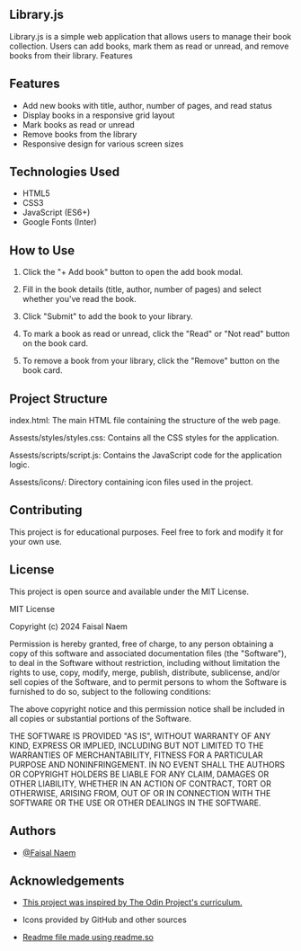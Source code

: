 
## Library.js

Library.js is a simple web application that allows users to manage their book collection. Users can add books, mark them as read or unread, and remove books from their library.
Features


## Features

- Add new books with title, author, number of pages, and read status
- Display books in a responsive grid layout
- Mark books as read or unread
- Remove books from the library
- Responsive design for various screen sizes


## Technologies Used

- HTML5
- CSS3
- JavaScript (ES6+)
- Google Fonts (Inter)


## How to Use

1. Click the "+ Add book" button to open the add book modal.
2. Fill in the book details (title, author, number of pages) and select whether you've read the book.

3. Click "Submit" to add the book to your library.

4. To mark a book as read or unread, click the "Read" or "Not read" button on the book card.

4. To remove a book from your library, click the "Remove" button on the book card.


## Project Structure

index.html: The main HTML file containing the structure of the web page.

Assests/styles/styles.css: Contains all the CSS styles for the application.

Assests/scripts/script.js: Contains the JavaScript code for the application logic.

Assests/icons/: Directory containing icon files used in the project.
## Contributing

This project is for educational purposes. Feel free to fork and modify it for your own use.
## License

This project is open source and available under the MIT License.

MIT License

Copyright (c) 2024 Faisal Naem

Permission is hereby granted, free of charge, to any person obtaining a copy
of this software and associated documentation files (the "Software"), to deal
in the Software without restriction, including without limitation the rights
to use, copy, modify, merge, publish, distribute, sublicense, and/or sell
copies of the Software, and to permit persons to whom the Software is
furnished to do so, subject to the following conditions:

The above copyright notice and this permission notice shall be included in all
copies or substantial portions of the Software.

THE SOFTWARE IS PROVIDED "AS IS", WITHOUT WARRANTY OF ANY KIND, EXPRESS OR
IMPLIED, INCLUDING BUT NOT LIMITED TO THE WARRANTIES OF MERCHANTABILITY,
FITNESS FOR A PARTICULAR PURPOSE AND NONINFRINGEMENT. IN NO EVENT SHALL THE
AUTHORS OR COPYRIGHT HOLDERS BE LIABLE FOR ANY CLAIM, DAMAGES OR OTHER
LIABILITY, WHETHER IN AN ACTION OF CONTRACT, TORT OR OTHERWISE, ARISING FROM,
OUT OF OR IN CONNECTION WITH THE SOFTWARE OR THE USE OR OTHER DEALINGS IN THE
SOFTWARE.

## Authors

- [@Faisal Naem](https://github.com/MrBonedud)


## Acknowledgements

- [This project was inspired by The Odin Project's curriculum.](https://www.theodinproject.com)

- Icons provided by GitHub and other sources

- [Readme file made using readme.so](readme.so)
